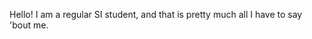 Hello! I am a regular SI student, and that is pretty much all I have to say 'bout me.
<!---
RandomGuy16/RandomGuy16 is a ✨ special ✨ repository because its `README.md` (this file) appears on your GitHub profile.
You can click the Preview link to take a look at your changes.
--->
